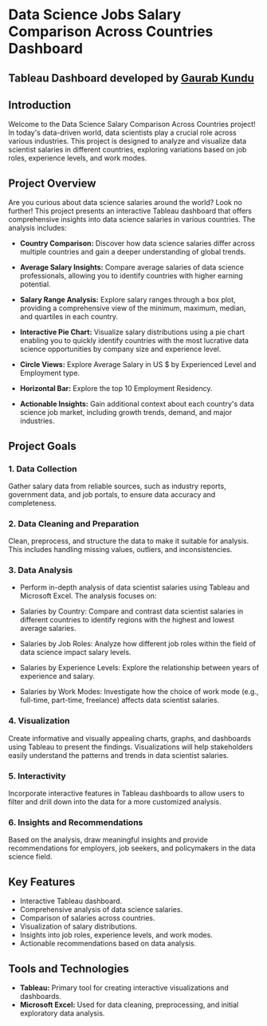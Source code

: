 # Data Science Jobs Salary Comparison Across Countries Dashboard

## Tableau Dashboard developed by [Gaurab Kundu](https://www.linkedin.com/in/gaurab-kundu/)

## Introduction
Welcome to the Data Science Salary Comparison Across Countries project! In today's data-driven world, data scientists play a crucial role across various industries. This project is designed to analyze and visualize data scientist salaries in different countries, exploring variations based on job roles, experience levels, and work modes.

## Project Overview

Are you curious about data science salaries around the world? Look no further! This project presents an interactive Tableau dashboard that offers comprehensive insights into data science salaries in various countries. The analysis includes:

- <b>Country Comparison:</b> Discover how data science salaries differ across multiple countries and gain a deeper understanding of global trends.

- <b>Average Salary Insights:</b> Compare average salaries of data science professionals, allowing you to identify countries with higher earning potential.

- <b>Salary Range Analysis:</b> Explore salary ranges through a box plot, providing a comprehensive view of the minimum, maximum, median, and quartiles in each country.

- <b>Interactive Pie Chart:</b> Visualize salary distributions using a pie chart enabling you to quickly identify countries with the most lucrative data science opportunities by company size and experience level.

- <b>Circle Views:</b> Explore Average Salary in US $ by Experienced Level and Employment type.

- <b>Horizontal Bar:</b> Explore the top 10 Employment Residency.

- <b>Actionable Insights:</b> Gain additional context about each country's data science job market, including growth trends, demand, and major industries.

## Project Goals

### 1. Data Collection

Gather salary data from reliable sources, such as industry reports, government data, and job portals, to ensure data accuracy and completeness.

### 2. Data Cleaning and Preparation

Clean, preprocess, and structure the data to make it suitable for analysis. This includes handling missing values, outliers, and inconsistencies.

### 3. Data Analysis

- Perform in-depth analysis of data scientist salaries using Tableau and Microsoft Excel. The analysis focuses on:

- Salaries by Country: Compare and contrast data scientist salaries in different countries to identify regions with the highest and lowest average salaries.

- Salaries by Job Roles: Analyze how different job roles within the field of data science impact salary levels.

- Salaries by Experience Levels: Explore the relationship between years of experience and salary.

- Salaries by Work Modes: Investigate how the choice of work mode (e.g., full-time, part-time, freelance) affects data scientist salaries.

### 4. Visualization

Create informative and visually appealing charts, graphs, and dashboards using Tableau to present the findings. Visualizations will help stakeholders easily understand the patterns and trends in data scientist salaries.

### 5. Interactivity

Incorporate interactive features in Tableau dashboards to allow users to filter and drill down into the data for a more customized analysis.

### 6. Insights and Recommendations

Based on the analysis, draw meaningful insights and provide recommendations for employers, job seekers, and policymakers in the data science field.

## Key Features

- Interactive Tableau dashboard.
- Comprehensive analysis of data science salaries.
- Comparison of salaries across countries.
- Visualization of salary distributions.
- Insights into job roles, experience levels, and work modes.
- Actionable recommendations based on data analysis.

## Tools and Technologies

- <b>Tableau:</b> Primary tool for creating interactive visualizations and dashboards.
- <b>Microsoft Excel:</b> Used for data cleaning, preprocessing, and initial exploratory data analysis.
